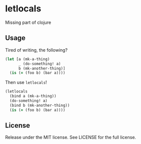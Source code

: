 # letlocals

Missing part of clojure

## Usage

Tired of writing, the following?

```clojure
(let [a (mk-a-thing)
      _ (do-something! a)
      b (mk-another-thing)]
  (is (= (foo b) (bar a))))
```

Then use `letlocals`!

```clojure
(letlocals
  (bind a (mk-a-thing))
  (do-something! a)
  (bind b (mk-another-thing))
  (is (= (foo b) (bar a))))
```

## License

Release under the MIT license. See LICENSE for the full license.
